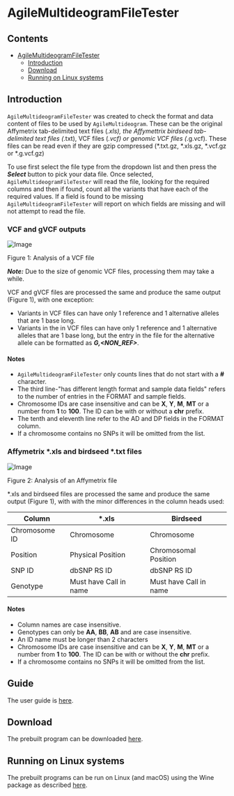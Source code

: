 # AgileMultideogramFileTester

## Contents

- [AgileMultideogramFileTester](#agilemultideogramfiletester) 
  - [Introduction](#introduction) 
  - [Download](#download)
  - [Running on Linux systems](#running-on-linux-systems)
  
## Introduction

```AgileMultideogramFileTester``` was created to check the format and data content of files to be used by ```AgileMultideogram```. These can be the original Affymetrix tab-delimited text files (*.xls), the Affymettrix birdseed tab-delimited text files (*.txt), VCF files (*.vcf) or genomic VCF files (*.g.vcf). These files can be read even if they are gzip compressed (*.txt.gz, *.xls.gz, *.vcf.gz or *.g.vcf.gz)

To use first select the file type from the dropdown list and then press the ***Select*** button to pick your data file. Once selected, ```AgileMultideogramFileTester``` will read the file, looking for the required columns and then if found, count all the variants that have each of the required values. If a field is found to be missing ```AgileMultideogramFileTester``` will report on which fields are missing and will not attempt to read the file.

### VCF and gVCF outputs

![Image](images/Figure1.jpg)

Figure 1: Analysis of a VCF file

***Note:*** Due to the size of genomic VCF files, processing them may take a while. 

VCF and gVCF files are processed the same and produce the same output (Figure 1), with one exception: 

- Variants in VCF files can have only 1 reference and 1 alternative alleles that are 1 base long.
- Variants in the in VCF files can have only 1 reference and 1 alternative alleles that are 1 base long, but the entry in the file for the alternative allele can be formatted as ***G,<NON_REF>***.

#### Notes
- ```AgileMultideogramFileTester``` only counts lines that do not start with a **#** character.
- The third line-"has different length format and sample data fields" refers to the number of entries in the FORMAT and sample fields.
- Chromosome IDs are case insensitive and can be **X**, **Y**, **M**, **MT** or a number from **1** to **100**. The ID can be with or without a **chr** prefix.
- The tenth and eleventh line refer to the AD and DP fields in the FORMAT column.
- If a chromosome contains no SNPs it will be omitted from the list.

### Affymetrix *.xls and birdseed *.txt files

![Image](images/Figure2.jpg)

Figure 2: Analysis of an Affymetrix file

*.xls and birdseed files are processed the same and produce the same output (Figure 1), with with the minor differences in the column heads used:

|Column|*.xls|Birdseed|
|-|-|-|
|Chromosome ID|Chromosome|Chromosome|
|Position|Physical Position|Chromosomal Position|
|SNP ID|dbSNP RS ID|dbSNP RS ID|
|Genotype|Must have Call in name|Must have Call in name|

#### Notes

- Column names are case insensitive.
- Genotypes can only be **AA**, **BB**, **AB** and are case insensitive.
- An ID name must be longer than 2 characters
- Chromosome IDs are case insensitive and can be **X**, **Y**, **M**,  **MT** or a number from **1** to **100**. The ID can be with or without the **chr** prefix.
- If a chromosome contains no SNPs it will be omitted from the list.

## Guide

The user guide is [here](Guide/README.md).

## Download

The prebuilt program can be downloaded [here](download/README.md).

## Running on Linux systems

The prebuilt programs can be run on Linux (and macOS) using the Wine package as described [here](Linux_with_Wine/README.md).